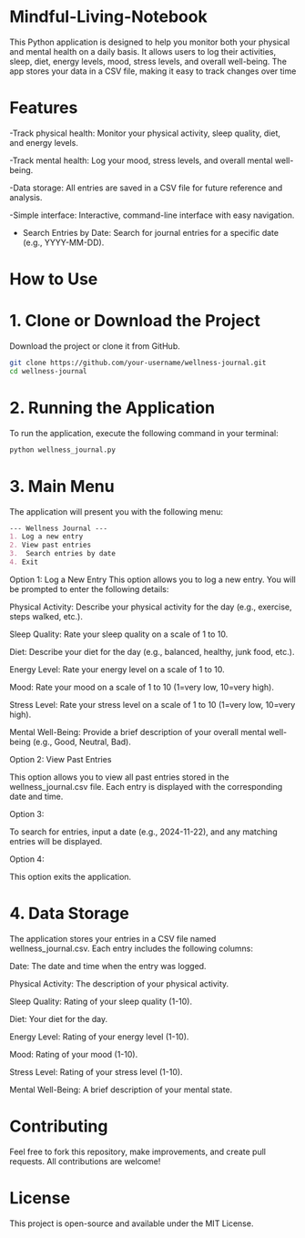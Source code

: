 # Mindful-Living-Notebook
This Python application is designed to help you monitor both your physical and mental health on a daily basis. It allows users to log their activities, sleep, diet, energy levels, mood, stress levels, and overall well-being. The app stores your data in a CSV file, making it easy to track changes over time

# Features

-Track physical health: Monitor your physical activity, sleep quality, diet, and energy levels.

-Track mental health: Log your mood, stress levels, and overall mental well-being.

-Data storage: All entries are saved in a CSV file for future reference and analysis.

-Simple interface: Interactive, command-line interface with easy navigation.

- Search Entries by Date: Search for journal entries for a specific date (e.g., YYYY-MM-DD).

# How to Use

# 1. Clone or Download the Project

Download the project or clone it from GitHub.

```bash
git clone https://github.com/your-username/wellness-journal.git
cd wellness-journal
```

# 2. Running the Application

To run the application, execute the following command in your terminal:
```bash
python wellness_journal.py
```

# 3. Main Menu
The application will present you with the following menu:

```markdown
--- Wellness Journal ---
1. Log a new entry
2. View past entries
3.  Search entries by date
4. Exit
```

Option 1: Log a New Entry
This option allows you to log a new entry. You will be prompted to enter the following details:


Physical Activity: Describe your physical activity for the day (e.g., exercise, steps walked, etc.).

Sleep Quality: Rate your sleep quality on a scale of 1 to 10.

Diet: Describe your diet for the day (e.g., balanced, healthy, junk food, etc.).

Energy Level: Rate your energy level on a scale of 1 to 10.

Mood: Rate your mood on a scale of 1 to 10 (1=very low, 10=very high).

Stress Level: Rate your stress level on a scale of 1 to 10 (1=very low, 10=very high).

Mental Well-Being: Provide a brief description of your overall mental well-being (e.g., Good, Neutral, Bad).

Option 2: View Past Entries

This option allows you to view all past entries stored in the wellness_journal.csv file. Each entry is displayed with the corresponding date and time.

Option 3: 

To search for entries, input a date (e.g., 2024-11-22), and any matching entries will be displayed.

Option 4:

This option exits the application.

# 4. Data Storage
The application stores your entries in a CSV file named wellness_journal.csv. Each entry includes the following columns:

Date: The date and time when the entry was logged.

Physical Activity: The description of your physical activity.

Sleep Quality: Rating of your sleep quality (1-10).

Diet: Your diet for the day.

Energy Level: Rating of your energy level (1-10).

Mood: Rating of your mood (1-10).

Stress Level: Rating of your stress level (1-10).

Mental Well-Being: A brief description of your mental state.

# Contributing
Feel free to fork this repository, make improvements, and create pull requests. All contributions are welcome!

# License
This project is open-source and available under the MIT License.
